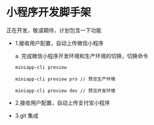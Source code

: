 # 小程序开发脚手架

正在开发，敬请期待，计划包含一下功能

- 1.接收用户配置，自动上传微信小程序

    a. 完成微信小程序开发环境和生产环境的切换，切换命令

    `miniapp-cli preview`

    `miniapp-cli preview pro // 预览生产环境`
    
    `miniapp-cli preview dev // 预览开发环境`

- 2.接收用户配置，自动上传支付宝小程序

- 3.git 集成
